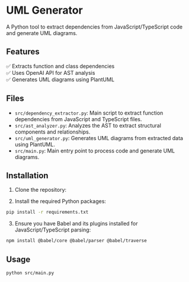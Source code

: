 # UML Generator

A Python tool to extract dependencies from JavaScript/TypeScript code and generate UML diagrams.

## Features
✅ Extracts function and class dependencies  
✅ Uses OpenAI API for AST analysis  
✅ Generates UML diagrams using PlantUML  

## Files
- `src/dependency_extractor.py`: Main script to extract function dependencies from JavaScript and TypeScript files.
- `src/ast_analyzer.py`: Analyzes the AST to extract structural components and relationships.
- `src/uml_generator.py`: Generates UML diagrams from extracted data using PlantUML.
- `src/main.py`: Main entry point to process code and generate UML diagrams.

## Installation

1. Clone the repository:

2. Install the required Python packages:

```bash
pip install -r requirements.txt
```

3. Ensure you have Babel and its plugins installed for JavaScript/TypeScript parsing:

```bash
npm install @babel/core @babel/parser @babel/traverse
```

## Usage

```bash
python src/main.py
```